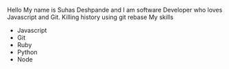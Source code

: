 Hello My name is Suhas Deshpande and I am software Developer who loves Javascript and Git. Killing history using git rebase
My skills 
* Javascript 
* Git
* Ruby
* Python
* Node
